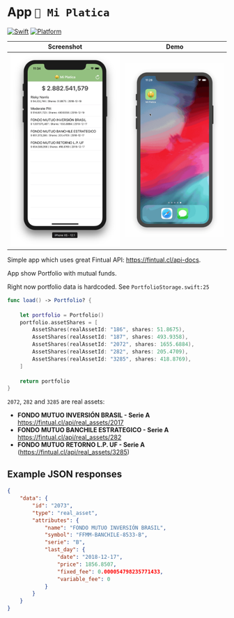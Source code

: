 # App `🤑 Mi Platica`

[![Swift](https://img.shields.io/badge/swift-4.2-brightgreen.svg?style=flat)](https://github.com/x0000ff/mi-platica)
[![Platform](https://img.shields.io/badge/platform-ios>=9-blue.svg?style=flat)](https://github.com/x0000ff/mi-platica)

| Screenshot | Demo |
|------------|------|
| ![Screenshot](./img/screenshot.png)| ![Demo gif](./img/demo.gif) |

Simple app which uses great Fintual API: https://fintual.cl/api-docs.

App show Portfolio with mutual funds.

Right now portfolio data is hardcoded.
See `PortfolioStorage.swift:25`

```swift
func load() -> Portfolio? {
    
    let portfolio = Portfolio()
    portfolio.assetShares = [
        AssetShares(realAssetId: "186", shares: 51.8675),
        AssetShares(realAssetId: "187", shares: 493.9358),
        AssetShares(realAssetId: "2072", shares: 1655.6884),
        AssetShares(realAssetId: "282", shares: 205.4709),
        AssetShares(realAssetId: "3285", shares: 418.8769),
    ]
    
    return portfolio
}
```

`2072`, `282` and `3285` are real assets:  
- **FONDO MUTUO INVERSIÓN BRASIL - Serie A** https://fintual.cl/api/real_assets/2017  
- **FONDO MUTUO BANCHILE ESTRATEGICO - Serie A** https://fintual.cl/api/real_assets/282  
- **FONDO MUTUO RETORNO L.P. UF - Serie A** (https://fintual.cl/api/real_assets/3285)  

## Example JSON responses

```json
{
    "data": {
        "id": "2073",
        "type": "real_asset",
        "attributes": {
            "name": "FONDO MUTUO INVERSIÓN BRASIL",
            "symbol": "FFMM-BANCHILE-8533-B",
            "serie": "B",
            "last_day": {
                "date": "2018-12-17",
                "price": 1856.8507,
                "fixed_fee": 0.000054798235771433,
                "variable_fee": 0
            }
        }
    }
}
```